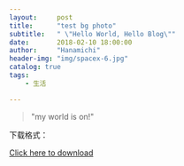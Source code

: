 ```yaml
---
layout:     post
title:      "test bg photo"
subtitle:   " \"Hello World, Hello Blog\""
date:       2018-02-10 18:00:00
author:     "Hanamichi"
header-img: "img/spacex-6.jpg"
catalog: true
tags:
    - 生活

---
```



>"my world is on!"



下载格式：

<a href="file link" download target="_blank">Click here to download</a>
